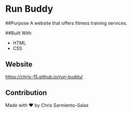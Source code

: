 # Run Buddy

##Purpose
A website that offers fitness training services.

##Built With
* HTML 
* CSS

## Website
https://chris-15.github.io/run-buddy/

## Contribution
Made with ❤️ by Chris Sarmiento-Salas
